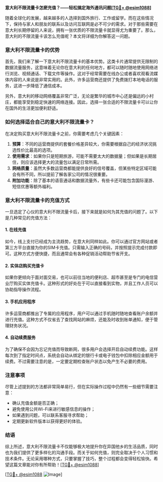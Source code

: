 **意大利不限流量卡怎麽充值？——轻松搞定海外通讯问题[[TG💪+ @esim1088](https://t.me/s/esim1088)]**

随着全球化的发展，越来越多的人选择到国外旅行、工作或留学。而在这些情况下，保持与家人和朋友的联系以及访问互联网是必不可少的需求。对于那些需要在意大利长期停留的人来说，拥有一张优质的不限流量卡就显得尤为重要了。那么，意大利的不限流量卡该怎么充值呢？本文将详细为你解答这一问题。

### 意大利不限流量卡的优势

首先，我们来了解一下意大利不限流量卡的基本优势。这类卡片通常提供无限制的数据流量服务，这意味着无论你在意大利的任何地方，都可以随时随地使用网络进行浏览、视频通话、下载文件等操作。这对于经常需要在线办公或者喜欢观看流媒体内容的人来说是非常实用的。此外，许多运营商还提供了免费拨打本地电话的服务，这进一步降低了通信成本。

另外，意大利的移动网络覆盖非常广泛，无论是繁华的城市中心还是偏远的小村庄，都能享受到稳定快速的网络连接。因此，选择一张合适的不限流量卡可以让你在国外的生活更加便利舒适。

### 如何选择适合自己的意大利不限流量卡？

在决定购买意大利不限流量卡之前，你需要考虑几个关键因素：

1. **预算**：不同的运营商提供的套餐价格差异较大，你需要根据自己的经济状况挑选性价比最高的选项。
2. **使用需求**：如果你只是短期旅游，可能不需要太大的数据量；但如果是长期居住，则应该选择更大的流量包以满足日常所需。
3. **网络质量**：虽然大多数运营商都能提供良好的信号覆盖，但某些特定区域可能会有所不同，所以提前了解各家公司的情况很重要。
4. **附加功能**：除了基本的语音通话和数据流量外，有些卡还可能包含国际漫游、短信优惠等额外福利。

### 意大利不限流量卡的充值方式

一旦选定了心仪的意大利不限流量卡后，接下来就是如何为其充值的问题了。以下是几种常见的充值方法：

#### 1. 在线充值
如今，线上支付已经成为主流趋势，在意大利同样如此。你可以通过官方网站或者第三方平台直接为你的SIM卡充值。只需输入正确的号码，并按照提示完成付款即可。这种方式方便快捷，而且通常会有各种促销活动帮助节省开支。

#### 2. 实体店购买充值卡
如果你更倾向于面对面交易，也可以前往当地的便利店、超市甚至是专门的电信营业厅购买实体充值卡。这种形式的好处在于可以直接看到实物，并且工作人员可以协助指导操作流程。

#### 3. 手机应用程序
许多运营商都推出了专属的应用程序，用户可以通过手机随时随地查看账户余额并进行充值。这种方式不仅省去了查找网站的麻烦，还能及时收到账单通知，便于管理财务状况。

#### 4. 自动续费服务
为了确保不会因为忘记充值而导致断网，很多用户会选择开启自动续费功能。这样每次到了指定时间点，系统会自动从绑定的银行卡或电子钱包中扣除相应金额用于续费。不过需要注意的是，一定要定期检查账户状态以免产生不必要的费用。

### 注意事项

尽管上述提到的方法都非常简单易行，但在实际操作过程中仍然有一些细节需要注意：

- 确认充值金额是否正确；
- 避免使用公共Wi-Fi来进行敏感信息的操作；
- 如果遇到问题，可以联系客服寻求帮助；
- 定期更新软件版本以获得更好的体验。

### 结语

综上所述，意大利不限流量卡不仅能够极大地提升你在异国他乡的生活品质，同时也为我们提供了更多样化的沟通手段。而关于如何充值，则完全取决于个人习惯和技术条件。无论采用哪种方式，只要掌握了技巧，整个过程都会变得轻松愉快。希望这篇文章能对你有所帮助！[[TG💪+ @esim1088](https://t.me/s/esim1088)]

[[TG💪+ @esim1088](https://t.me/s/esim1088) ![Image](https://i.postimg.cc/4NQfJmqS/Snipaste-2025-05-13-00-14-12.png)]